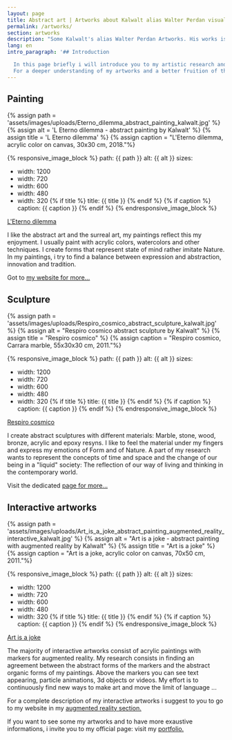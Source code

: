 ```yaml
---
layout: page
title: Abstract art | Artworks about Kalwalt alias Walter Perdan visual artist.
permalink: /artworks/
section: artworks
description: "Some Kalwalt's alias Walter Perdan Artworks. His works is mainly focused on abstract art. For an exaustive list of artworks go to the attached link."
lang: en
intro_paragraph: '## Introduction

  In this page briefly i will introduce you to my artistic research and i will explain some fields in which i like to express with. It does not want to be an exhaustive explanation but rather a quick review of my main fields of expression.
  For a deeper understanding of my artworks and a better fruition of them, i suggest a visit to my official artistic website.'
---
```

## Painting

{% assign path = 'assets/images/uploads/Eterno_dilemma_abstract_painting_kalwalt.jpg' %}
{% assign alt = 'L Eterno dilemma - abstract painting by Kalwalt' %}
{% assign title = 'L Eterno dilemma' %}
{% assign caption = "L'Eterno dilemma, acrylic color on canvas, 30x30 cm, 2018."%}

{% responsive_image_block %}
  path: {{ path }}
  alt: {{ alt }}
  sizes:
   - width: 1200
   - width: 720
   - width: 600
   - width: 480
   - width: 320
  {% if title %}
  title: {{ title }}
  {% endif %}
  {% if caption %}
  caption: {{ caption }}
  {% endif %}
{% endresponsive_image_block %}

<a href="https://www.walterperdan.com/en/artworks/painting/2018-painting/eterno-dilemma-en" >L'Eterno dilemma</a>

I like the abstract art and the surreal art, my paintings reflect this my enjoyment.
I usually paint with acrylic colors, watercolors and other techniques. I create forms that represent state of mind rather imitate Nature. In my paintings, i try to find a balance between expression and abstraction, innovation and tradition.

Got to [my website for more...](https://www.walterperdan.com/en/artworks/painting/painting-intro)

## Sculpture

{% assign path = 'assets/images/uploads/Respiro_cosmico_abstract_sculpture_kalwalt.jpg' %}
{% assign alt = "Respiro cosmico abstract sculpture by Kalwalt" %}
{% assign title = "Respiro cosmico" %}
{% assign caption = "Respiro cosmico, Carrara marble, 55x30x30 cm, 2011."%}

{% responsive_image_block %}
  path: {{ path }}
  alt: {{ alt }}
  sizes:
   - width: 1200
   - width: 720
   - width: 600
   - width: 480
   - width: 320
  {% if title %}
  title: {{ title }}
  {% endif %}
  {% if caption %}
  caption: {{ caption }}
  {% endif %}
{% endresponsive_image_block %}

<a href="https://www.walterperdan.com/en/artworks/sculpture/marble/respiro-cosmico-abstract-sculpture" >Respiro cosmico</a>

I create abstract sculptures with different materials: Marble, stone, wood, bronze, acrylic and epoxy resyns.
I like to feel the material under my fingers and express my emotions of Form and of Nature. A part of my research wants to represent the concepts of time and space and the change of our being in a "liquid" society: The reflection of our way of living and thinking in the contemporary world.

Visit the dedicated [page for more...](https://www.walterperdan.com/en/artworks/sculpture/sculpture-intro)

## Interactive artworks

{% assign path = 'assets/images/uploads/Art_is_a_joke_abstract_painting_augmented_reality_interactive_kalwalt.jpg' %}
{% assign alt = "Art is a joke - abstract painting with augmented reality by Kalwalt" %}
{% assign title = "Art is a joke" %}
{% assign caption = "Art is a joke, acrylic color on canvas, 70x50 cm, 2011."%}

{% responsive_image_block %}
  path: {{ path }}
  alt: {{ alt }}
  sizes:
   - width: 1200
   - width: 720
   - width: 600
   - width: 480
   - width: 320
  {% if title %}
  title: {{ title }}
  {% endif %}
  {% if caption %}
  caption: {{ caption }}
  {% endif %}
{% endresponsive_image_block %}

<a href="https://www.walterperdan.com/en/artworks/painting/2018-painting/artisajoke-abstract-painting" >Art is a joke</a>

The majority of interactive artworks consist of acrylic paintings with markers for augmented reality.
My research consists in finding an agreement between the abstract forms of the markers and
the abstract organic forms of my paintings. Above the markers you can see text appearing, particle animations, 3d objects or videos. My effort is to continuously find new ways to make art and move the limit of language ...

For a complete description of my interactive artworks i suggest to you to go to my website in my [augmented reality section.](https://www.walterperdan.com/en/artworks/new-media/augmented-reality)

If you want to see some my artworks and to have more exaustive informations, i invite you to my official page: visit my [portfolio.](https://www.walterperdan.com/en/artworks/contemporary-art-portfolio)
